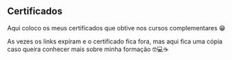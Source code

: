 ## Certificados

Aqui coloco os meus certificados que obtive nos cursos complementares 😁

As vezes os links expiram e o certificado fica fora, mas
aqui fica uma cópia caso queira conhecer mais
sobre minha formação 🤓💻☕
